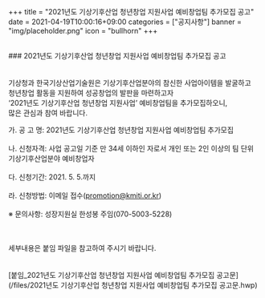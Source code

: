 +++
title = "2021년도 기상기후산업 청년창업 지원사업 예비창업팀 추가모집 공고"
date = 2021-04-19T10:00:16+09:00
categories = ["공지사항"]
banner = "img/placeholder.png"
icon = "bullhorn"
+++
<!--more-->

<br>
### 2021년도 기상기후산업 청년창업 지원사업 예비창업팀 추가모집 공고

<br>
<br>
<br>
  기상청과 한국기상산업기술원은 기상기후산업분야의 참신한 사업아이템을 발굴하고
  <br>
  청년창업 활동을 지원하여 성공창업의 발판을 마련하고자  <br>
  ‘2021년도 기상기후산업 청년창업 지원사업’ 예비창업팀을 추가모집하오니,<br>
  많은 관심과 참여 바랍니다.

<br>

가. 공 고 명: 2021년도 기상기후산업 청년창업 지원사업 예비창업팀 추가모집
<br>
<br>
나. 신청자격: 사업 공고일 기준 만 34세 이하인 자로서 개인 또는 2인 이상의 팀 단위 기상기후산업분야 예비창업자
<br>
<br>
다. 신청기간: 2021. 5. 5.까지
<br>
<br>
라. 신청방법: 이메일 접수(promotion@kmiti.or.kr)
 <br>
 <br>
※ 문의사항: 성장지원실 한성봉 주임(070-5003-5228)  
<br>

<br>
세부내용은 붙임 파일을 참고하여 주시기 바랍니다.
<br>
<br>
<br>
[붙임_2021년도 기상기후산업 청년창업 지원사업 예비창업팀 추가모집 공고문](/files/2021년도 기상기후산업 청년창업 지원사업 예비창업팀 추가모집 공고문.hwp)
<br>
<br>
<br>
<br>
